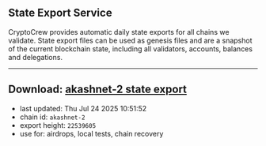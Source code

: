 ## State Export Service
CryptoCrew provides automatic daily state exports for all chains we validate. State export files can be used as genesis files and are a snapshot of the current blockchain state, including all validators, accounts, balances and delegations.

---
**Download: [akashnet-2 state export](https://dl-eu2.ccvalidators.com/SERVICE/akash/akashnet-2_export_22539605.json)**
---

- last updated: Thu Jul 24 2025 10:51:52
- chain id: `akashnet-2`
- export height: `22539605`
- use for: airdrops, local tests, chain recovery

